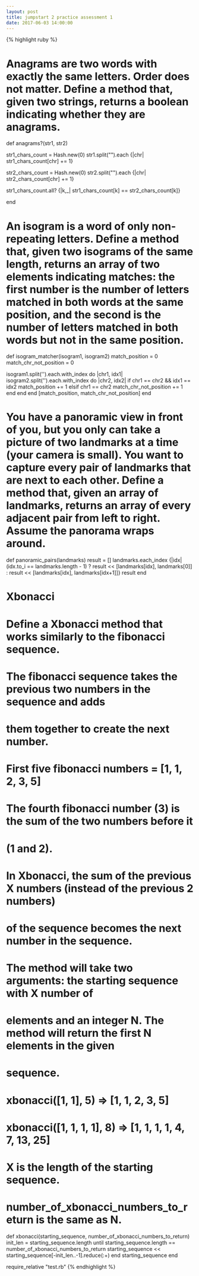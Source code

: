 ```yaml
---
layout: post
title: jumpstart 2 practice assessment 1
date: 2017-06-03 14:00:00
---
```


{% highlight ruby %}
# Anagrams are two words with exactly the same letters. Order does not matter. Define a method that, given two strings, returns a boolean indicating whether they are anagrams.
def anagrams?(str1, str2)

  str1_chars_count = Hash.new(0)
  str1.split("").each {|chr| str1_chars_count[chr] += 1}

  str2_chars_count = Hash.new(0)
  str2.split("").each {|chr| str2_chars_count[chr] += 1}

  str1_chars_count.all? {|k,_| str1_chars_count[k] == str2_chars_count[k]}

end

# An isogram is a word of only non-repeating letters. Define a method that, given two isograms of the same length, returns an array of two elements indicating matches: the first number is the number of letters matched in both words at the same position, and the second is the number of letters matched in both words but not in the same position.
def isogram_matcher(isogram1, isogram2)
  match_position = 0
  match_chr_not_position = 0

  isogram1.split('').each.with_index do |chr1, idx1|
    isogram2.split('').each.with_index do |chr2, idx2|
      if chr1 == chr2 && idx1 == idx2
        match_position += 1
      elsif chr1 == chr2
        match_chr_not_position += 1
      end
    end
  end
  [match_position, match_chr_not_position]
end

# You have a panoramic view in front of you, but you only can take a picture of two landmarks at a time (your camera is small). You want to capture every pair of landmarks that are next to each other. Define a method that, given an array of landmarks, returns an array of every adjacent pair from left to right. Assume the panorama wraps around.
def panoramic_pairs(landmarks)
  result = []
  landmarks.each_index {|idx| (idx.to_i == landmarks.length - 1) ? result << [landmarks[idx], landmarks[0]] : result << [landmarks[idx], landmarks[idx+1]]}
  result
end

# Xbonacci
# Define a Xbonacci method that works similarly to the fibonacci sequence.
# The fibonacci sequence takes the previous two numbers in the sequence and adds
# them together to create the next number.
#
# First five fibonacci numbers = [1, 1, 2, 3, 5]
# The fourth fibonacci number (3) is the sum of the two numbers before it
# (1 and 2).
#
# In Xbonacci, the sum of the previous X numbers (instead of the previous 2 numbers)
# of the sequence becomes the next number in the sequence.
#
# The method will take two arguments: the starting sequence with X number of
# elements and an integer N. The method will return the first N elements in the given
# sequence.
#
# xbonacci([1, 1], 5) => [1, 1, 2, 3, 5]
# xbonacci([1, 1, 1, 1], 8) => [1, 1, 1, 1, 4, 7, 13, 25]
#
# X is the length of the starting sequence.
#
# number_of_xbonacci_numbers_to_return is the same as N.

def xbonacci(starting_sequence, number_of_xbonacci_numbers_to_return)
  init_len = starting_sequence.length
  until starting_sequence.length == number_of_xbonacci_numbers_to_return
    starting_sequence << starting_sequence[-init_len..-1].reduce(:+)
  end
  starting_sequence
end

require_relative "test.rb"
{% endhighlight %}
